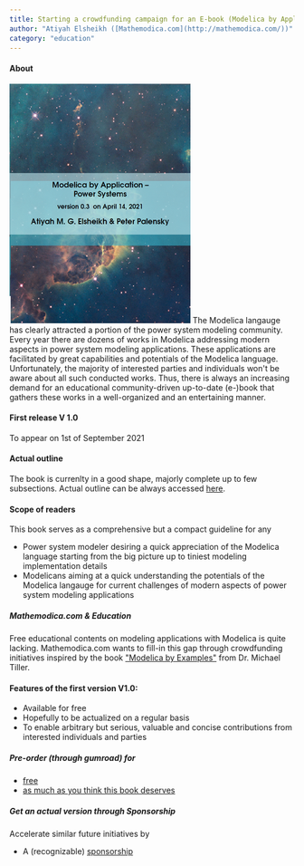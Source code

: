 ```yaml
---
title: Starting a crowdfunding campaign for an E-book (Modelica by Application -- Power Systems) (V0.3)
author: "Atiyah Elsheikh ([Mathemodica.com](http://mathemodica.com/))"
category: "education"
---
```


#### About

![The (E-)book Cover](mathemodica-MPSCover0.3_50.png) The Modelica langauge has clearly attracted a portion of the power system modeling community. Every year there are dozens of works in Modelica addressing modern aspects in power system modeling applications. These applications are facilitated by great capabilities and potentials of the Modelica language. Unfortunately, the majority of interested parties and individuals won't be aware about all such conducted works. Thus, there is always an increasing demand for an educational community-driven up-to-date (e-)book that gathers these works in a well-organized and an entertaining manner. 

#### First release V 1.0 

To appear on 1st of September 2021

#### Actual outline

The book is currenlty in a good shape, majorly complete up to few subsections. Actual outline can be always accessed 
[here](https://github.com/Mathemodica/ModelicaPowerSystemBook/blob/main/ModelicaPowerSys-outline.pdf). 

#### Scope of readers 

This book serves as a comprehensive but a compact guideline for any 

- Power system modeler desiring a quick appreciation of the Modelica language starting from the big picture up to tiniest modeling implementation details    
- Modelicans aiming at a quick understanding the potentials of the Modelica langauge for current challenges of modern aspects of power system modeling applications  

 ##### Mathemodica.com & Education 

Free educational contents on modeling applications with Modelica is quite lacking. Mathemodica.com wants to fill-in this gap through crowdfunding initiatives inspired by 
the book ["Modelica by Examples"](https://mbe.modelica.university/) from Dr. Michael Tiller. 

#### Features of the first version V1.0: 

- Available for free
- Hopefully to be actualized on a regular basis 
- To enable arbitrary but serious, valuable and concise contributions from interested individuals and parties  

 #####  Pre-order (through gumroad) for 
 
  - [free](https://gum.co/mathemodica-powsys-free) 
  - [as much as you think this book deserves](https://gum.co/mathemodica-powsys) 
 
 #####  Get an actual version through Sponsorship 
 
 Accelerate similar future initiatives by
 - A (recognizable) [sponsorship](https://gum.co/mathemodica-powsys-sponsorship) 
